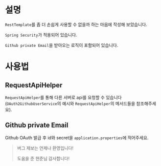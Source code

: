 # 설명
`RestTemplate`를 좀 더 손쉽게 사용할 수 없을까 하는 마음에 작성해 보았습니다.

`Spring Security`가 적용되어 있습니다.

`Github private Email`을 받아오는 로직이 포함되어 있습니다.

# 사용법
## RequestApiHelper
`RequestApiHelper`를 통해 다른 서버로 api를 요청할 수 있습니다(`OAuth2GithubUserService`의 예시와 `RequestApiHelper`의 메서드들을 참조해주세요).

## Github private Email
Github OAuth 발급 후 id와 secret을 `application.properties`에 적어주세요.

> 버그 제보는 언제나 환영입니다!
> 
> 도움을 준 현준님 감사합니다!